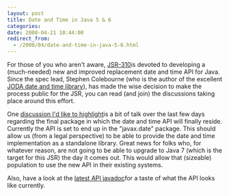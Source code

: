 ```yaml
---
layout: post
title: Date and Time in Java 5 & 6
categories: 
date: 2008-04-21 10:44:00
redirect_from:
  - /2008/04/date-and-time-in-java-5-6.html
---
```

 For those of you who aren't aware, <a href="https://jsr-310.dev.java.net/">JSR-310</a>is devoted to developing a (much\-needed) new and improved replacement date and time API for Java. Since the spec lead, Stephen Colebourne (who is the author of the excellent <a href="http://joda-time.sourceforge.net/index.html">JODA date and time library</a>), has made the wise decision to make the process public for the JSR, you can read (and join) the discussions taking place around this effort.

One <a href="https://jsr-310.dev.java.net/servlets/BrowseList?listName=dev&amp;by=thread&amp;from=1117076&amp;to=1117076&amp;first=1&amp;count=6">discussion I'd like to highlight</a>is a bit of talk over the last few days regarding the final package in which the date and time API will finally reside. Currently the API is set to end up in the "javax.date" package. This should allow us (from a legal perspective) to be able to provide the date and time implementation as a standalone library. Great news for folks who, for whatever reason, are not going to be able to upgrade to Java 7 (which is the target for this JSR) the day it comes out. This would allow that (sizeable) population to use the new API in their existing systems.

Also, have a look at the <a href="https://jsr-310.dev.java.net/nonav/doc-2008-04-20/index.html">latest API javadoc</a>for a taste of what the API looks like currently.